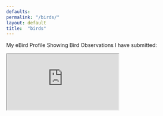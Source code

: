 ```yaml
---
defaults:
permalink: "/birds/"
layout: default
title:  "birds"
---
```


My eBird Profile Showing Bird Observations I have submitted:  

<iframe src="http://ebird.org/ebird/profile/NDk4NDUz/world"></iframe>
